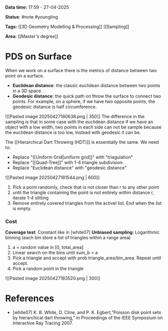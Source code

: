 **Data time:** 17:59 - 27-04-2025

**Status**: #note #youngling 

**Tags:** [[3D Geometry Modelling & Processing]] [[Sampling]]

**Area**: [[Master's degree]]
# PDS on Surface

When we work on a surface there is the metrics of distance between two point on a surface.
- **Euclidean distance**: the classic euclidean distance between two points in a 3D space.
- **Geodesic distance**: the quick path on throw the surface to connect two points. For example, on a sphere, if we have two opposite points, the geodesic distance is half circumference. 

![[Pasted image 20250427180638.png | 350]]
The difference in the sampling is that in some case with the euclidean distance if we have an object with a low width, two points in each side can not be sample because the euclidean distance is too low, instead with geodesic it can be.

The [[Hierarchical Dart Throwing (HDT)]] is essentially the same. We need to:
- Replace "[[Uniform Grid|uniform grid]]" with "triagulation"
- Replace "[[Quad-Tree]]" with 1-4 triangle subdivision.
- Replace "Euclidean distance" with "geodesic distance"

![[Pasted image 20250427181544.png | 600]]
1. Pick a point randomly, check that is not closer than r to any other point
2. until the triangle containing the point is not entirely within distance r, iterate 1-4 slitting
3. Remove entirely covered triangles from the activel list. End when the list is empty.

### Cost
**Coverage test**: Constant like in [white07]
**Unbiased sampling**: Logarithmic binning (each bin store a list of triangles within a range area)
1. a = random value in \[0, total_area\] 
2. Linear search on the bins until sum_b > a
3. Pick a triangle and accept with prob triangle_area/bin_area. Repeat until accept.
4. Pick a random point in the triangle

![[Pasted image 20250427183520.png | 300]]


# References
- [white07] K. B. White, D. Cline, and P. K. Egbert,”Poisson disk point sets by hierarchical dart throwing," in Proceedings of the IEEE Symposium on Interactive Ray Tracing 2007.